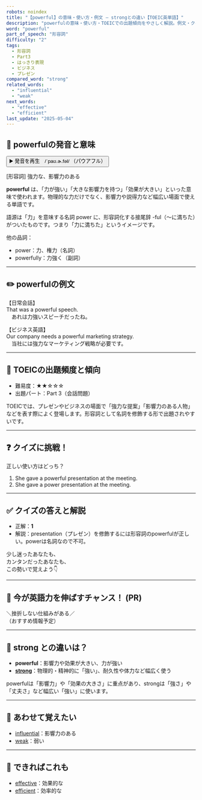 ```yaml
---
robots: noindex
title: "【powerful】の意味・使い方・例文 ― strongとの違い【TOEIC英単語】"
description: "powerfulの意味・使い方・TOEICでの出題傾向をやさしく解説。例文・クイズ付きでstrongとの違いもわかりやすく学べます。"
word: "powerful"
part_of_speech: "形容詞"
difficulty: "2"
tags:
  - 形容詞
  - Part3
  - はっきり表現
  - ビジネス
  - プレゼン
compared_word: "strong"
related_words:
  - "influential"
  - "weak"
next_words:
  - "effective"
  - "efficient"
last_update: "2025-05-04"
---
```


## 🔰 powerfulの発音と意味

<button class="play-audio" onclick="playTTS('powerful')">
  <span class="play-audio-main">
    ▶️ 発音を再生　/ˈpaʊ.ɚ.fəl/
  </span>
  <span class="play-audio-sub">
    （パウアフル）
  </span>
</button>

[形容詞] 強力な、影響力のある

**powerful** は、「力が強い」「大きな影響力を持つ」「効果が大きい」といった意味で使われます。物理的な力だけでなく、影響力や説得力など幅広い場面で使える単語です。

語源は「力」を意味する名詞 power に、形容詞化する接尾辞 -ful（～に満ちた）がついたものです。つまり「力に満ちた」というイメージです。

他の品詞：  
- power：力、権力（名詞）
- powerfully：力強く（副詞）

---

## ✏️ powerfulの例文

【日常会話】  
That was a powerful speech.  
　あれは力強いスピーチだったね。

【ビジネス英語】  
Our company needs a powerful marketing strategy.  
　当社には強力なマーケティング戦略が必要です。

---

## 🎯 TOEICの出題頻度と傾向

- 難易度：★★☆☆☆
- 出題パート：Part 3（会話問題）

TOEICでは、プレゼンやビジネスの場面で「強力な提案」「影響力のある人物」などを表す際によく登場します。形容詞として名詞を修飾する形で出題されやすいです。

---

## ❓ クイズに挑戦！

正しい使い方はどっち？

1. She gave a powerful presentation at the meeting.  
2. She gave a power presentation at the meeting.

---

## ✅ クイズの答えと解説

- 正解：**1**
- 解説：presentation（プレゼン）を修飾するには形容詞のpowerfulが正しい。powerは名詞なので不可。

少し迷ったあなたも、  
カンタンだったあなたも、  
この勢いで覚えよう👇️

---

## 🚀 今が英語力を伸ばすチャンス！ (PR)

<div class="info-center">
＼挫折しない仕組みがある／<br>  
（おすすめ情報予定）
</div>

---

## 🤔  strong との違いは？

- **powerful**：影響力や効果が大きい、力が強い
- **[strong](/strong)**：物理的・精神的に「強い」、耐久性や体力など幅広く使う

powerfulは「影響力」や「効果の大きさ」に重点があり、strongは「強さ」や「丈夫さ」など幅広い「強い」に使います。

---

## 🧩 あわせて覚えたい

- [influential](/influential)：影響力のある
- [weak](/weak)：弱い

---

## 📖 できればこれも

- [effective](/effective)：効果的な
- [efficient](/efficient)：効率的な

<!-- cvid: aid02_bid35 -->
